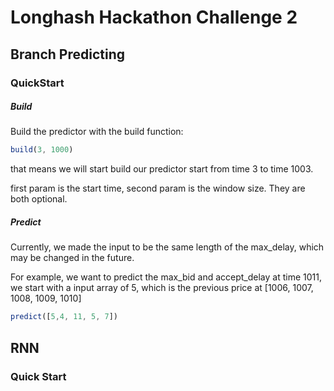 # Longhash Hackathon Challenge 2

## Branch Predicting

### QuickStart

##### Build

Build the predictor with the build function:

```javascript
build(3, 1000)
```

that means we will start build our predictor start from time 3 to time 1003.

first param is the start time, second param is the window size. They are both optional.

##### Predict

Currently, we made the input to be the same length of the max_delay, which may be changed in
the future.

For example, we want to predict the max_bid and accept_delay at time 1011,
 we start with a input array of 5, which is the previous price at [1006, 1007, 1008, 1009, 1010]

```javascript
predict([5,4, 11, 5, 7])
```


## RNN

### Quick Start





